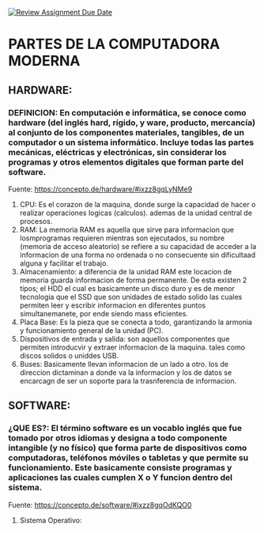 [![Review Assignment Due Date](https://classroom.github.com/assets/deadline-readme-button-22041afd0340ce965d47ae6ef1cefeee28c7c493a6346c4f15d667ab976d596c.svg)](https://classroom.github.com/a/ZHlrD2sU)
# PARTES DE LA COMPUTADORA MODERNA
## HARDWARE:

### DEFINICION: En computación e informática, se conoce como hardware (del inglés hard, rígido, y ware, producto, mercancía) al conjunto de los componentes materiales, tangibles, de un computador o un sistema informático. Incluye todas las partes mecánicas, eléctricas y electrónicas, sin considerar los programas y otros elementos digitales que  forman parte del software.
Fuente: https://concepto.de/hardware/#ixzz8gqLyNMe9

1. CPU: Es el corazon de la maquina, donde surge la capacidad de hacer o realizar operaciones logicas (calculos). ademas de la unidad central de procesos.
2. RAM: La memoria RAM es aquella que sirve para informacion que losmprogramas requieren mientras son ejecutados, su nombre (memoria de acceso aleatorio) se refiere a su capacidad de acceder a la informacion de una forma no ordenada o no consecuente sin dificultaad alguna y facilitar el trabajo.
3. Almacenamiento: a diferencia de la unidad RAM este locacion de memoria guarda informacion de forma permanente. De esta existen 2 tipos; el HDD el cual es basicamente un disco duro y es de menor tecnologia que el SSD que son unidades de estado solido las cuales permiten leer y escribir informacion en diferentes puntos simultanemanete, por ende siendo mass eficientes.
4. Placa Base: Es la pieza que se conecta a todo, garantizando la armonia y funcionamiento general de la unidad (PC).
5. Dispositivos de entrada y salida: son aquellos componentes que permiten introducvir y extraer informacion de la maquina. tales como discos solidos o uniddes USB. 
6. Buses: Basicamente llevan informacion de un lado a otro. los de direccion dictaminan a donde va la informacion y los de datos se encarcagn de ser un soporte para la trasnferencia de informacion. 

## SOFTWARE:

### ¿QUE ES?: El término software es un vocablo inglés que fue tomado por otros idiomas y designa a todo componente intangible (y no físico) que forma parte de dispositivos como computadoras, teléfonos móviles o tabletas y que permite su funcionamiento. Este basicamente consiste programas y aplicaciones las cuales cumplen X o Y funcion dentro del sistema.
Fuente: https://concepto.de/software/#ixzz8gqOdKQO0

1. Sistema Operativo: 
                      
